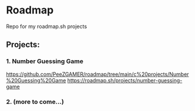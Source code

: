 # Roadmap
Repo for my roadmap.sh projects

## Projects:
### 1. Number Guessing Game
https://github.com/PeeZGAMER/roadmap/tree/main/c%20projects/Number%20Guessing%20Game
https://roadmap.sh/projects/number-guessing-game

### 2. (more to come...)